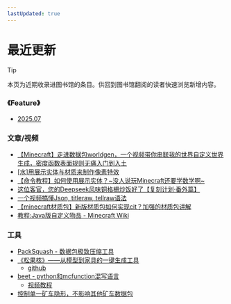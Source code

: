 ```yaml
---
lastUpdated: true
---
```


<script setup>
import { useData } from 'vitepress'
import ColorLine from '/.vitepress/vue/ColorLine.vue'
const { isDark } = useData()
</script>

# 最近更新
<ColorLine :height="4"/>

> [!TIP]
> 本页为近期收录进图书馆的条目。供回到图书馆翻阅的读者快速浏览新增内容。
  



### 《Feature》
- [2025.07](/feature/index/202507.md)

### 文章/视频
- [【Minecraft】走进数据包worldgen，一个视频带你串联我的世界自定义世界生成，密度函数表面规则无痛入门到入土](https://www.bilibili.com/video/BV1YbTLzPEaU/)
- [[水]用展示实体与材质来制作像素特效](https://www.bilibili.com/video/BV1k6EiziERr/)
- [【命令教程】如何使用展示实体？~没人说玩Minecraft还要学数学啊~](https://www.bilibili.com/video/BV1hC5YzAE5w)
- [这位客官，您的Deepseek风味铜格栅炒饭好了【复刻计划·番外篇】](https://www.bilibili.com/video/BV1eBP4eiE4G)
- [一个视频搞懂Json, titleraw, tellraw语法](https://www.bilibili.com/video/BV14RFeePEJp/)
- [【minecraft材质包】新版材质包如何实现cit？加强的材质包讲解](https://www.bilibili.com/video/BV1GoFQedE7z/)
- [教程:Java版自定义物品 - Minecraft Wiki](https://zh.minecraft.wiki/w/Tutorial:Java%E7%89%88%E8%87%AA%E5%AE%9A%E4%B9%89%E7%89%A9%E5%93%81)


### 工具
- [PackSquash - 数据包极致压缩工具](https://packsquash.aylas.org/)
- [《松果核》——从模型到家具的一键生成工具](https://www.bilibili.com/opus/1044581242377338887)
  - [github](https://github.com/Acappellia/pinecone/)
- [beet - python和mcfunction混写语言](https://github.com/mcbeet)
  - [视频教程](https://youtu.be/IOS-OnqE4GY?feature=shared)
- [控制单一矿车隐形，不影响其他矿车数据包](https://github.com/ElGeroIngles/invisible-minecarts-mc)
